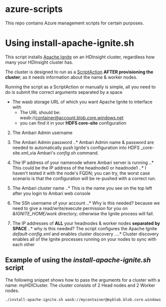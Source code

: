 # azure-scripts
This repo contains Azure management scripts for certain purposes.

# Using install-apache-ignite.sh
This script installs [Apache Ignite](www.ignite.apache.org) on an HDInsight cluster, regardless how many your HDInsight cluster has.

The cluster is designed to run as a [ScriptAction](https://docs.microsoft.com/en-us/azure/hdinsight/hdinsight-hadoop-script-actions) **AFTER provisioning the cluster**; as it needs information about the name & worker nodes.

Running the script as a ScriptAction or manually is simple, all you need to do is submit the correct arguments separated by a space

* The wasb storage URL of which you want Apache Ignite to interface with 
  - The URL should be: wasb://container@account.blob.core.windows.net
  - you can find it in your **HDFS core-site** configuration

2. The Ambari Admin username 

3. The Ambari Admin password
..* Ambari Admin name & password are needed to automatically push Ignite's configuration into HDFS _core-site.xml_via Ambari's _config.sh_ command.
4. The IP address of your namenode where Ambari server is running
..* This could be the IP address of the headnode0 or headnode1
..* I haven't tested it with the node's FQDN; you can try, the worst case scenario is that the configuration will be re-pushed with a correct run. 
5. The Ambari cluster name
..* This is the name you see on the top left after you login to Ambari web console
6. The SSh username of your account
..* Why is this needed? because we need to give a read/write/execute permission for you on _&IGNITE_HOME/work_ directory; otherwise the Ignite process will fail.
7. The IP addresses of **ALL** your headnodes & worker nodes **separated by SPACE**
..* why is this needed? The script configures the Apache Ignite _default-config.xml_ and enables cluster discovery
....* Cluster discovery enables all of the Ignite processes running on your nodes to sync with each other

## Example of using the _install-apache-ignite.sh_ script
The following snippet shows how to pass the arguments for a cluster with a name: myHDICluster. The cluster consists of 2 Head nodes and 2 Worker nodes.
```bash
./install-apache-ignite.sh wasb://mycontainer@myblob.blob.core.windows.net admin AmbariPwd_01 100.8.17.254 myHDICluster adminssh 10.0.0.1 10.0.0.2 10.0.0.4 10.0.0.9
```
